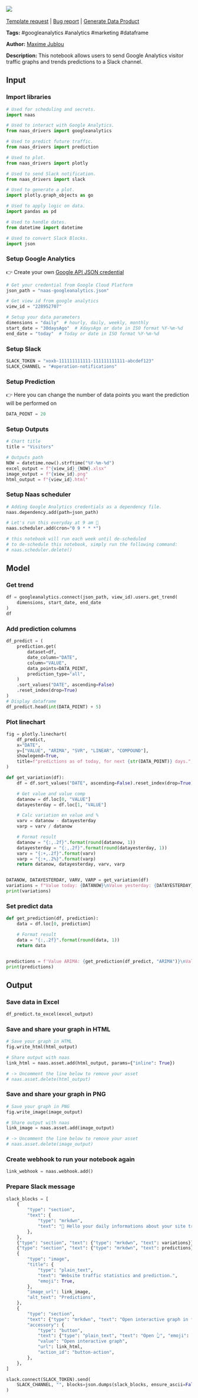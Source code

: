 <a href="https://app.naas.ai/user-redirect/naas/downloader?url=https://raw.githubusercontent.com/jupyter-naas/awesome-notebooks/master/Google%20Analytics/Google_Analytics_Send_visitors_traffic_graph_and_trends_prediction_to_Slack_channel.ipynb" target="_parent"><img src="https://naasai-public.s3.eu-west-3.amazonaws.com/open_in_naas.svg"/></a><br><br><a href="https://github.com/jupyter-naas/awesome-notebooks/issues/new?assignees=&labels=&template=template-request.md&title=Tool+-+Action+of+the+notebook+">Template request</a> | <a href="https://github.com/jupyter-naas/awesome-notebooks/issues/new?assignees=&labels=bug&template=bug_report.md&title=Google+Analytics+-+Send+visitors+traffic+graph+and+trends+prediction+to+Slack+channel:+Error+short+description">Bug report</a> | <a href="https://app.naas.ai/user-redirect/naas/downloader?url=https://raw.githubusercontent.com/jupyter-naas/awesome-notebooks/master/Naas/Naas_Start_data_product.ipynb" target="_parent">Generate Data Product</a>

**Tags:** #googleanalytics #analytics #marketing #dataframe

**Author:** [Maxime Jublou](https://www.linkedin.com/in/maxime-jublou)

**Description:** This notebook allows users to send Google Analytics visitor traffic graphs and trends predictions to a Slack channel.

## Input

### Import libraries


```python
# Used for scheduling and secrets.
import naas

# Used to interact with Google Analytics.
from naas_drivers import googleanalytics

# Used to predict future traffic.
from naas_drivers import prediction

# Used to plot.
from naas_drivers import plotly

# Used to send Slack notification.
from naas_drivers import slack

# Used to generate a plot.
import plotly.graph_objects as go

# Used to apply logic on data.
import pandas as pd

# Used to handle dates.
from datetime import datetime

# Used to convert Slack Blocks.
import json
```

### Setup Google Analytics

👉 Create your own <a href="">Google API JSON credential</a>


```python
# Get your credential from Google Cloud Platform
json_path = "naas-googleanalytics.json"

# Get view id from google analytics
view_id = "228952707"

# Setup your data parameters
dimensions = "daily"  # hourly, daily, weekly, monthly
start_date = "30daysAgo"  # XdaysAgo or date in ISO format %Y-%m-%d
end_date = "today"  # Today or date in ISO format %Y-%m-%d
```

### Setup Slack


```python
SLACK_TOKEN = "xoxb-111111111111-111111111111-abcdef123"
SLACK_CHANNEL = "#operation-notifications"
```

### Setup Prediction
👉 Here you can change the number of data points you want the prediction will be performed on


```python
DATA_POINT = 20
```

### Setup Outputs


```python
# Chart title
title = "Visitors"

# Outputs path
NOW = datetime.now().strftime("%Y-%m-%d")
excel_output = f"{view_id}_{NOW}.xlsx"
image_output = f"{view_id}.png"
html_output = f"{view_id}.html"
```

### Setup Naas scheduler


```python
# Adding Google Analytics credentials as a dependency file.
naas.dependency.add(path=json_path)

# Let's run this everyday at 9 am 🚀
naas.scheduler.add(cron="0 9 * * *")

# this notebook will run each week until de-scheduled
# to de-schedule this notebook, simply run the following command:
# naas.scheduler.delete()
```

## Model

### Get trend


```python
df = googleanalytics.connect(json_path, view_id).users.get_trend(
    dimensions, start_date, end_date
)
df
```

### Add prediction columns


```python
df_predict = (
    prediction.get(
        dataset=df,
        date_column="DATE",
        column="VALUE",
        data_points=DATA_POINT,
        prediction_type="all",
    )
    .sort_values("DATE", ascending=False)
    .reset_index(drop=True)
)
# Display dataframe
df_predict.head(int(DATA_POINT) + 5)
```

### Plot linechart


```python
fig = plotly.linechart(
    df_predict,
    x="DATE",
    y=["VALUE", "ARIMA", "SVR", "LINEAR", "COMPOUND"],
    showlegend=True,
    title=f"predictions as of today, for next {str(DATA_POINT)} days.",
)
```


```python
def get_variation(df):
    df = df.sort_values("DATE", ascending=False).reset_index(drop=True)

    # Get value and value comp
    datanow = df.loc[0, "VALUE"]
    datayesterday = df.loc[1, "VALUE"]

    # Calc variation en value and %
    varv = datanow - datayesterday
    varp = varv / datanow

    # Format result
    datanow = "{:,.2f}".format(round(datanow, 1))
    datayesterday = "{:,.2f}".format(round(datayesterday, 1))
    varv = "{:+,.2f}".format(varv)
    varp = "{:+,.2%}".format(varp)
    return datanow, datayesterday, varv, varp


DATANOW, DATAYESTERDAY, VARV, VARP = get_variation(df)
variations = f"Value today: {DATANOW}\nValue yesterday: {DATAYESTERDAY}\nVar. in value: {VARV}\nVar. in %: {VARP}"
print(variations)
```

### Set predict data


```python
def get_prediction(df, prediction):
    data = df.loc[0, prediction]

    # Format result
    data = "{:,.2f}".format(round(data, 1))
    return data


predictions = f'Value ARIMA: {get_prediction(df_predict, "ARIMA")}\nValue SVR: {get_prediction(df_predict, "SVR")}\nValue LINEAR: {get_prediction(df_predict, "LINEAR")}\nValue COMPOUND: {get_prediction(df_predict, "COMPOUND")}'
print(predictions)
```

## Output

### Save data in Excel


```python
df_predict.to_excel(excel_output)
```

### Save and share your graph in HTML


```python
# Save your graph in HTML
fig.write_html(html_output)

# Share output with naas
link_html = naas.asset.add(html_output, params={"inline": True})

# -> Uncomment the line below to remove your asset
# naas.asset.delete(html_output)
```

### Save and share your graph in PNG


```python
# Save your graph in PNG
fig.write_image(image_output)

# Share output with naas
link_image = naas.asset.add(image_output)

# -> Uncomment the line below to remove your asset
# naas.asset.delete(image_output)
```

### Create webhook to run your notebook again


```python
link_webhook = naas.webhook.add()
```

### Prepare Slack message


```python
slack_blocks = [
    {
        "type": "section",
        "text": {
            "type": "mrkdwn",
            "text": "👋 Hello your daily informations about your site traffic is freshly baked!\n\n",
        },
    },
    {"type": "section", "text": {"type": "mrkdwn", "text": variations}},
    {"type": "section", "text": {"type": "mrkdwn", "text": predictions}},
    {
        "type": "image",
        "title": {
            "type": "plain_text",
            "text": "Website traffic statistics and prediction.",
            "emoji": True,
        },
        "image_url": link_image,
        "alt_text": "Predictions",
    },
    {
        "type": "section",
        "text": {"type": "mrkdwn", "text": "Open interactive graph in full screen"},
        "accessory": {
            "type": "button",
            "text": {"type": "plain_text", "text": "Open 👆", "emoji": True},
            "value": "Open interactive graph",
            "url": link_html,
            "action_id": "button-action",
        },
    },
]
```


```python
slack.connect(SLACK_TOKEN).send(
    SLACK_CHANNEL, "", blocks=json.dumps(slack_blocks, ensure_ascii=False)
)
```
